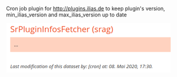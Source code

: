 Cron job plugin for http://plugins.ilias.de to keep plugin's version, min_ilias_version and max_ilias_version up to date

![Last modification](../doc/images/last_modification.png)

